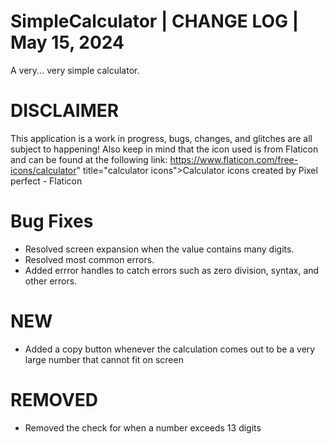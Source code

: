 # SimpleCalculator | CHANGE LOG | May 15, 2024
A very... very simple calculator. 
# DISCLAIMER
This application is a work in progress, bugs, changes, and glitches are all subject to happening! Also keep in mind that the icon used is from Flaticon and can be found at the following link: https://www.flaticon.com/free-icons/calculator" title="calculator icons">Calculator icons created by Pixel perfect - Flaticon
# Bug Fixes
- Resolved screen expansion when the value contains many digits.
- Resolved most common errors.
- Added errror handles to catch errors such as zero division, syntax, and other errors.
# NEW
- Added a copy button whenever the calculation comes out to be a very large number that cannot fit on screen
# REMOVED
- Removed the check for when a number exceeds 13 digits 
